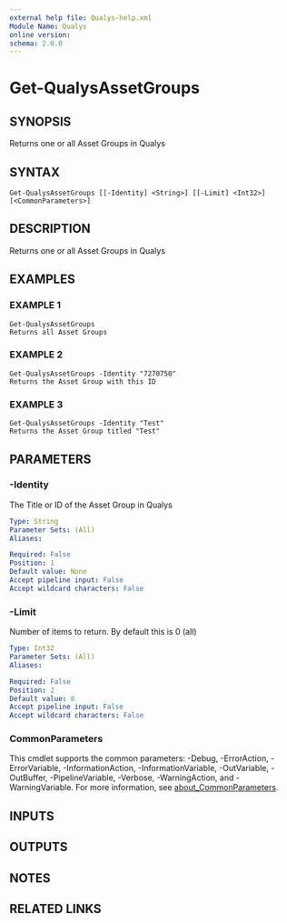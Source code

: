 ```yaml
---
external help file: Qualys-help.xml
Module Name: Qualys
online version:
schema: 2.0.0
---
```


# Get-QualysAssetGroups

## SYNOPSIS
Returns one or all Asset Groups in Qualys

## SYNTAX

```
Get-QualysAssetGroups [[-Identity] <String>] [[-Limit] <Int32>] [<CommonParameters>]
```

## DESCRIPTION
Returns one or all Asset Groups in Qualys

## EXAMPLES

### EXAMPLE 1
```
Get-QualysAssetGroups
Returns all Asset Groups
```

### EXAMPLE 2
```
Get-QualysAssetGroups -Identity "7270750"
Returns the Asset Group with this ID
```

### EXAMPLE 3
```
Get-QualysAssetGroups -Identity "Test"
Returns the Asset Group titled "Test"
```

## PARAMETERS

### -Identity
The Title or ID of the Asset Group in Qualys

```yaml
Type: String
Parameter Sets: (All)
Aliases:

Required: False
Position: 1
Default value: None
Accept pipeline input: False
Accept wildcard characters: False
```

### -Limit
Number of items to return. By default this is 0 (all)

```yaml
Type: Int32
Parameter Sets: (All)
Aliases:

Required: False
Position: 2
Default value: 0
Accept pipeline input: False
Accept wildcard characters: False
```

### CommonParameters
This cmdlet supports the common parameters: -Debug, -ErrorAction, -ErrorVariable, -InformationAction, -InformationVariable, -OutVariable, -OutBuffer, -PipelineVariable, -Verbose, -WarningAction, and -WarningVariable. For more information, see [about_CommonParameters](http://go.microsoft.com/fwlink/?LinkID=113216).

## INPUTS

## OUTPUTS

## NOTES

## RELATED LINKS
